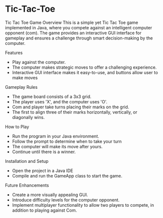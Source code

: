 # Tic-Tac-Toe
Tic Tac Toe Game
Overview
This is a simple yet  Tic Tac Toe game implemented in Java, where you compete against an intelligent computer opponent (com). The game provides an interactive GUI interface for gameplay and ensures a challenge through smart decision-making by the computer.

Features
- Play against the computer.
- The computer makes strategic moves to offer a challenging experience.
- Interactive GUI interface makes it easy-to-use, and buttons allow user to make moves

Gameplay Rules
- The game board consists of a 3x3 grid.
- The player uses 'X', and the computer uses 'O'.
- Com and player take turns placing their marks on the grid.
- The first to align three of their marks horizontally, vertically, or diagonally wins.

How to Play
- Run the program in your Java environment.
- Follow the prompt to determine when to take your turn 
- The computer will make its move after yours.
- Continue until there is a winner.


Installation and Setup
- Open the project in a Java IDE 
- Compile and run the GameApp class to start the game.

  
Future Enhancements
- Create a more visually appealing GUI.
- Introduce difficulty levels for the computer opponent.
- Implement multiplayer functionality to allow two players to compete, in addition to playing against Com.
